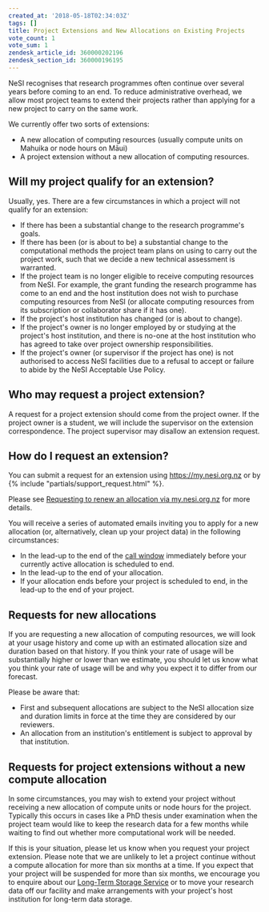 ```yaml
---
created_at: '2018-05-18T02:34:03Z'
tags: []
title: Project Extensions and New Allocations on Existing Projects
vote_count: 1
vote_sum: 1
zendesk_article_id: 360000202196
zendesk_section_id: 360000196195
---
```


NeSI recognises that research programmes often continue over several
years before coming to an end. To reduce administrative overhead, we
allow most project teams to extend their projects rather than applying
for a new project to carry on the same work.

We currently offer two sorts of extensions:

- A new allocation of computing resources (usually compute units on
    Mahuika or node hours on Māui)
- A project extension without a new allocation of computing resources.

## Will my project qualify for an extension?

Usually, yes. There are a few circumstances in which a project will not
qualify for an extension:

- If there has been a substantial change to the research programme's
    goals.
- If there has been (or is about to be) a substantial change to the
    computational methods the project team plans on using to carry out
    the project work, such that we decide a new technical assessment is
    warranted.
- If the project team is no longer eligible to receive computing
    resources from NeSI. For example, the grant funding the research
    programme has come to an end and the host institution does not wish
    to purchase computing resources from NeSI (or allocate computing
    resources from its subscription or collaborator share if it has
    one).
- If the project's host institution has changed (or is about to
    change).
- If the project's owner is no longer employed by or studying at the
    project's host institution, and there is no-one at the host
    institution who has agreed to take over project ownership
    responsibilities.
- If the project's owner (or supervisor if the project has one) is not
    authorised to access NeSI facilities due to a refusal to accept or
    failure to abide by the NeSI Acceptable Use Policy.

## Who may request a project extension?

A request for a project extension should come from the project owner. If
the project owner is a student, we will include the supervisor on the
extension correspondence. The project supervisor may disallow an
extension request.

## How do I request an extension?

You can submit a request for an extension using <https://my.nesi.org.nz>
or by {% include "partials/support_request.html" %}.

Please see [Requesting to renew an allocation via
my.nesi.org.nz](../../Getting_Started/my-nesi-org-nz/Requesting_to_renew_an_allocation_via_my-nesi-org-nz.md)
for more details.

You will receive a series of automated emails inviting you to apply for
a new allocation (or, alternatively, clean up your project data) in the
following circumstances:

- In the lead-up to the end of the [call
    window](https://www.nesi.org.nz/news/2018/04/new-application-process-merit-postgraduate-allocations)
    immediately before your currently active allocation is scheduled to
    end.
- In the lead-up to the end of your allocation.
- If your allocation ends before your project is scheduled to end, in
    the lead-up to the end of your project.

## Requests for new allocations

If you are requesting a new allocation of computing resources, we will
look at your usage history and come up with an estimated allocation size
and duration based on that history. If you think your rate of usage will
be substantially higher or lower than we estimate, you should let us
know what you think your rate of usage will be and why you expect it to
differ from our forecast.

Please be aware that:

- First and subsequent allocations are subject to the NeSI allocation
    size and duration limits in force at the time they are considered by
    our reviewers.
- An allocation from an institution's entitlement is subject to
    approval by that institution.

## Requests for project extensions without a new compute allocation

In some circumstances, you may wish to extend your project without
receiving a new allocation of compute units or node hours for the
project. Typically this occurs in cases like a PhD thesis under
examination when the project team would like to keep the research data
for a few months while waiting to find out whether more computational
work will be needed.

If this is your situation, please let us know when you request your
project extension. Please note that we are unlikely to let a project
continue without a compute allocation for more than six months at a
time. If you expect that your project will be suspended for more than
six months, we encourage you to enquire about our [Long-Term Storage
Service](../../Storage/Nearline_long_term_storage/Nearline_Long_Term_Storage_Service.md) or
to move your research data off our facility and make arrangements with
your project's host institution for long-term data storage.
